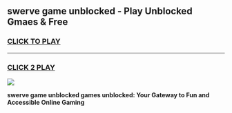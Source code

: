 
## swerve game unblocked - Play Unblocked Gmaes & Free
<h3>
<a href="https://news.freeplayer.one?title=swerve_game_unblocked&ref=16F">CLICK TO PLAY</a></h3>
<hr>

<h3>
<a href="https://news.freeplayer.one?title=swerve_game_unblocked&ref=16F">CLICK 2 PLAY</a>
  
</h3>

<a href="https://news.freeplayer.one?title=swerve_game_unblocked&ref=16F/"><img src="https://clearcache.store/games.png"></a>


**swerve game unblocked games unblocked: Your Gateway to Fun and Accessible Online Gaming**
